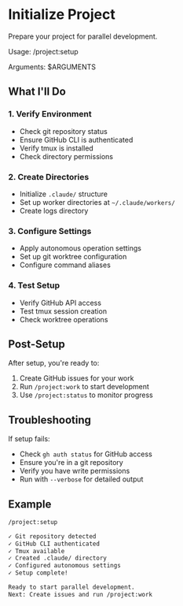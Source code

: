 # Initialize Project

Prepare your project for parallel development.

Usage: /project:setup

Arguments: $ARGUMENTS

## What I'll Do

### 1. Verify Environment
- Check git repository status
- Ensure GitHub CLI is authenticated
- Verify tmux is installed
- Check directory permissions

### 2. Create Directories
- Initialize `.claude/` structure
- Set up worker directories at `~/.claude/workers/`
- Create logs directory

### 3. Configure Settings
- Apply autonomous operation settings
- Set up git worktree configuration
- Configure command aliases

### 4. Test Setup
- Verify GitHub API access
- Test tmux session creation
- Check worktree operations

## Post-Setup

After setup, you're ready to:
1. Create GitHub issues for your work
2. Run `/project:work` to start development
3. Use `/project:status` to monitor progress

## Troubleshooting

If setup fails:
- Check `gh auth status` for GitHub access
- Ensure you're in a git repository
- Verify you have write permissions
- Run with `--verbose` for detailed output

## Example

```bash
/project:setup

✓ Git repository detected
✓ GitHub CLI authenticated
✓ Tmux available
✓ Created .claude/ directory
✓ Configured autonomous settings
✓ Setup complete!

Ready to start parallel development.
Next: Create issues and run /project:work
```